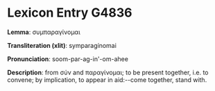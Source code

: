 # Lexicon Entry G4836

**Lemma**: συμπαραγίνομαι

**Transliteration (xlit)**: symparagínomai

**Pronunciation**: soom-par-ag-in'-om-ahee

**Description**:
from σύν and παραγίνομαι; to be present together, i.e. to convene; by implication, to appear in aid:--come together, stand with.
